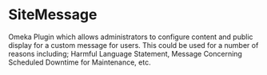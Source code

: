 # SiteMessage

Omeka Plugin which allows administrators to configure content and public display for a custom message for users.  This could be used for a number of reasons including; Harmful Language Statement, Message Concerning Scheduled Downtime for Maintenance, etc.

